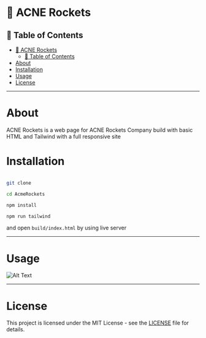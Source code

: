 # 🚀 ACNE Rockets

## 📖 Table of Contents

- [🚀 ACNE Rockets](#-acne-rockets)
  - [📖 Table of Contents](#-table-of-contents)
- [About](#about)
- [Installation](#installation)
- [Usage](#usage)
- [License](#license)

---

# About

ACNE Rockets is a web page for ACNE Rockets Company build with basic HTML and Tailwind with a full responsive site

# Installation

```bash

git clone

cd AcmeRockets

npm install

npm run tailwind

```

and open `build/index.html` by using live server

---

# Usage

<!-- how to add a video in md -->

<!-- how to add a gif in md -->
<!-- the way is -->
![Alt Text](./build/img/usage.gif)

---

# License

This project is licensed under the MIT License - see the [LICENSE](LICENSE) file for details.

